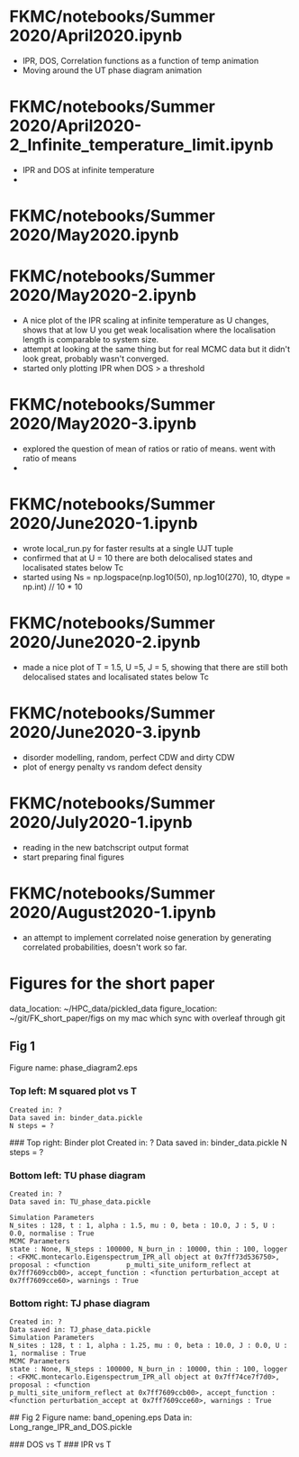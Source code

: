 # FKMC/notebooks/Summer 2020/April2020.ipynb
- IPR, DOS, Correlation functions as a function of temp animation
- Moving around the UT phase diagram animation

# FKMC/notebooks/Summer 2020/April2020-2_Infinite_temperature_limit.ipynb
- IPR and DOS at infinite temperature
- 

# FKMC/notebooks/Summer 2020/May2020.ipynb

# FKMC/notebooks/Summer 2020/May2020-2.ipynb
- A nice plot of the IPR scaling at infinite temperature as U changes, shows that at low U you get weak localisation where the localisation length is comparable to system size. 
- attempt at looking at the same thing but for real MCMC data but it didn't look great, probably wasn't converged.
- started only plotting IPR when DOS > a threshold

# FKMC/notebooks/Summer 2020/May2020-3.ipynb
- explored the question of mean of ratios or ratio of means. went with ratio of means
- 
# FKMC/notebooks/Summer 2020/June2020-1.ipynb
- wrote local_run.py for faster results at a single UJT tuple
- confirmed that at U = 10 there are both delocalised states and localisated states below Tc
- started using Ns = np.logspace(np.log10(50), np.log10(270), 10, dtype = np.int) // 10 * 10

# FKMC/notebooks/Summer 2020/June2020-2.ipynb
- made a nice plot of T = 1.5, U =5, J = 5, showing that there are still both delocalised states and localisated states below Tc

# FKMC/notebooks/Summer 2020/June2020-3.ipynb
- disorder modelling, random, perfect CDW and dirty CDW
- plot of energy penalty vs random defect density

# FKMC/notebooks/Summer 2020/July2020-1.ipynb
- reading in the new batchscript output format
- start preparing final figures

# FKMC/notebooks/Summer 2020/August2020-1.ipynb
- an attempt to implement correlated noise generation by generating correlated probabilities, doesn't work so far.


# Figures for the short paper
data_location: ~/HPC_data/pickled_data
figure_location: ~/git/FK_short_paper/figs on my mac which sync with overleaf through git

## Fig 1
Figure name: phase_diagram2.eps

### Top left: M squared plot vs T
    Created in: ?
    Data saved in: binder_data.pickle
    N steps = ?

### Top right: Binder plot
    Created in: ?
    Data saved in: binder_data.pickle
    N steps = ?

### Bottom left: TU phase diagram
    Created in: ?
    Data saved in: TU_phase_data.pickle

    Simulation Parameters
    N_sites : 128, t : 1, alpha : 1.5, mu : 0, beta : 10.0, J : 5, U : 0.0, normalise : True
    MCMC Parameters
    state : None, N_steps : 100000, N_burn_in : 10000, thin : 100, logger : <FKMC.montecarlo.Eigenspectrum_IPR_all object at 0x7ff73d536750>, proposal : <function         p_multi_site_uniform_reflect at 0x7ff7609ccb00>, accept_function : <function perturbation_accept at 0x7ff7609cce60>, warnings : True

### Bottom right: TJ phase diagram
    Created in: ?
    Data saved in: TJ_phase_data.pickle
    Simulation Parameters
    N_sites : 128, t : 1, alpha : 1.25, mu : 0, beta : 10.0, J : 0.0, U : 1, normalise : True
    MCMC Parameters
    state : None, N_steps : 100000, N_burn_in : 10000, thin : 100, logger : <FKMC.montecarlo.Eigenspectrum_IPR_all object at 0x7ff74ce7f7d0>, proposal : <function     
    p_multi_site_uniform_reflect at 0x7ff7609ccb00>, accept_function : <function perturbation_accept at 0x7ff7609cce60>, warnings : True
    
## Fig 2
Figure name: band_opening.eps
Data in: Long_range_IPR_and_DOS.pickle

### DOS vs T
### IPR vs T


